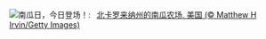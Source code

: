 ![](https://www.bing.com/th?id=OHR.PumpkinFarm_ZH-CN1232784365_UHD.jpg&w=1000)南瓜日，今日登场！:&nbsp;&ensp;[北卡罗来纳州的南瓜农场, 美国 (© Matthew H Irvin/Getty Images)](https://www.bing.com/th?id=OHR.PumpkinFarm_ZH-CN1232784365_UHD.jpg)
<br><br/>
